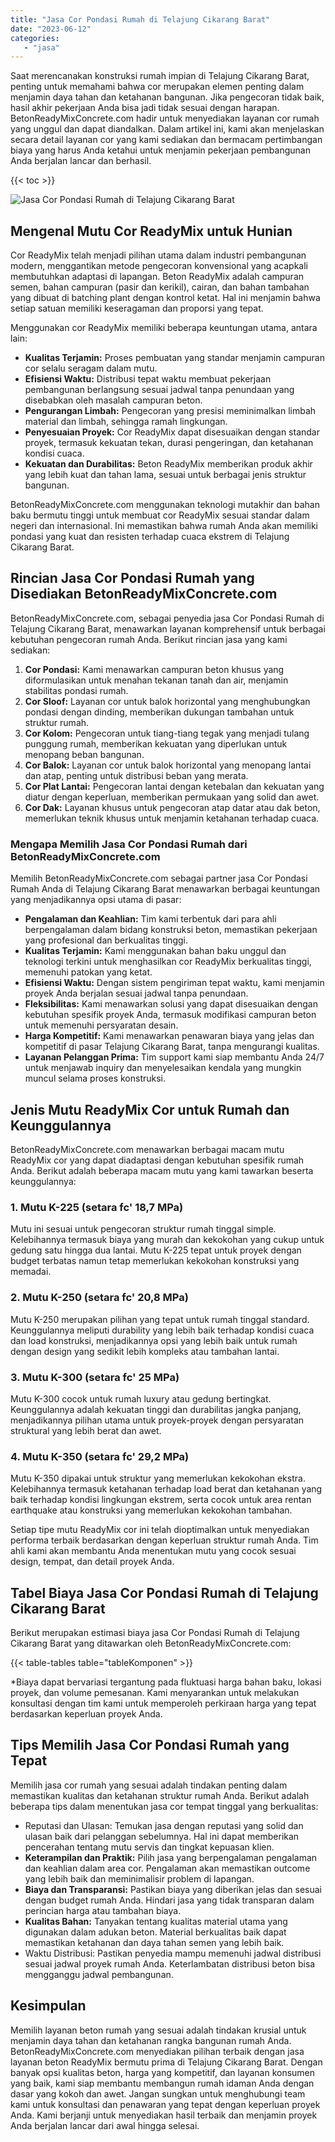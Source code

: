 ```yaml
---
title: "Jasa Cor Pondasi Rumah di Telajung Cikarang Barat"
date: "2023-06-12"
categories: 
   - "jasa"
---
```


Saat merencanakan konstruksi rumah impian di Telajung Cikarang Barat, penting untuk memahami bahwa cor merupakan elemen penting dalam menjamin daya tahan dan ketahanan bangunan. Jika pengecoran tidak baik, hasil akhir pekerjaan Anda bisa jadi tidak sesuai dengan harapan. BetonReadyMixConcrete.com hadir untuk menyediakan layanan cor rumah yang unggul dan dapat diandalkan. Dalam artikel ini, kami akan menjelaskan secara detail layanan cor yang kami sediakan dan bermacam pertimbangan biaya yang harus Anda ketahui untuk menjamin pekerjaan pembangunan Anda berjalan lancar dan berhasil.

{{< toc >}}

![Jasa Cor Pondasi Rumah di Telajung Cikarang Barat](https://betoncor8.github.io/cor/harga-beton-readymix-concrete%20(41).png)

## Mengenal Mutu Cor ReadyMix untuk Hunian

Cor ReadyMix telah menjadi pilihan utama dalam industri pembangunan modern, menggantikan metode pengecoran konvensional yang acapkali membutuhkan adaptasi di lapangan. Beton ReadyMix adalah campuran semen, bahan campuran (pasir dan kerikil), cairan, dan bahan tambahan yang dibuat di batching plant dengan kontrol ketat. Hal ini menjamin bahwa setiap satuan memiliki keseragaman dan proporsi yang tepat.

Menggunakan cor ReadyMix memiliki beberapa keuntungan utama, antara lain:

- **Kualitas Terjamin:** Proses pembuatan yang standar menjamin campuran cor selalu seragam dalam mutu.
- **Efisiensi Waktu:** Distribusi tepat waktu membuat pekerjaan pembangunan berlangsung sesuai jadwal tanpa penundaan yang disebabkan oleh masalah campuran beton.
- **Pengurangan Limbah:** Pengecoran yang presisi meminimalkan limbah material dan limbah, sehingga ramah lingkungan.
- **Penyesuaian Proyek:** Cor ReadyMix dapat disesuaikan dengan standar proyek, termasuk kekuatan tekan, durasi pengeringan, dan ketahanan kondisi cuaca.
- **Kekuatan dan Durabilitas:** Beton ReadyMix memberikan produk akhir yang lebih kuat dan tahan lama, sesuai untuk berbagai jenis struktur bangunan.

BetonReadyMixConcrete.com menggunakan teknologi mutakhir dan bahan baku bermutu tinggi untuk membuat cor ReadyMix sesuai standar dalam negeri dan internasional. Ini memastikan bahwa rumah Anda akan memiliki pondasi yang kuat dan resisten terhadap cuaca ekstrem di Telajung Cikarang Barat.

## Rincian Jasa Cor Pondasi Rumah yang Disediakan BetonReadyMixConcrete.com

BetonReadyMixConcrete.com, sebagai penyedia jasa Cor Pondasi Rumah di Telajung Cikarang Barat, menawarkan layanan komprehensif untuk berbagai kebutuhan pengecoran rumah Anda. Berikut rincian jasa yang kami sediakan:

1. **Cor Pondasi:** Kami menawarkan campuran beton khusus yang diformulasikan untuk menahan tekanan tanah dan air, menjamin stabilitas pondasi rumah.
2. **Cor Sloof:** Layanan cor untuk balok horizontal yang menghubungkan pondasi dengan dinding, memberikan dukungan tambahan untuk struktur rumah.
3. **Cor Kolom:** Pengecoran untuk tiang-tiang tegak yang menjadi tulang punggung rumah, memberikan kekuatan yang diperlukan untuk menopang beban bangunan.
4. **Cor Balok:** Layanan cor untuk balok horizontal yang menopang lantai dan atap, penting untuk distribusi beban yang merata.
5. **Cor Plat Lantai:** Pengecoran lantai dengan ketebalan dan kekuatan yang diatur dengan keperluan, memberikan permukaan yang solid dan awet.
6. **Cor Dak:** Layanan khusus untuk pengecoran atap datar atau dak beton, memerlukan teknik khusus untuk menjamin ketahanan terhadap cuaca.

### Mengapa Memilih Jasa Cor Pondasi Rumah dari BetonReadyMixConcrete.com

Memilih BetonReadyMixConcrete.com sebagai partner jasa Cor Pondasi Rumah Anda di Telajung Cikarang Barat menawarkan berbagai keuntungan yang menjadikannya opsi utama di pasar:

- **Pengalaman dan Keahlian:** Tim kami terbentuk dari para ahli berpengalaman dalam bidang konstruksi beton, memastikan pekerjaan yang profesional dan berkualitas tinggi.
- **Kualitas Terjamin:** Kami menggunakan bahan baku unggul dan teknologi terkini untuk menghasilkan cor ReadyMix berkualitas tinggi, memenuhi patokan yang ketat.
- **Efisiensi Waktu:** Dengan sistem pengiriman tepat waktu, kami menjamin proyek Anda berjalan sesuai jadwal tanpa penundaan.
- **Fleksibilitas:** Kami menawarkan solusi yang dapat disesuaikan dengan kebutuhan spesifik proyek Anda, termasuk modifikasi campuran beton untuk memenuhi persyaratan desain.
- **Harga Kompetitif:** Kami menawarkan penawaran biaya yang jelas dan kompetitif di pasar Telajung Cikarang Barat, tanpa mengurangi kualitas.
- **Layanan Pelanggan Prima:** Tim support kami siap membantu Anda 24/7 untuk menjawab inquiry dan menyelesaikan kendala yang mungkin muncul selama proses konstruksi.

## Jenis Mutu ReadyMix Cor untuk Rumah dan Keunggulannya

BetonReadyMixConcrete.com menawarkan berbagai macam mutu ReadyMix cor yang dapat diadaptasi dengan kebutuhan spesifik rumah Anda. Berikut adalah beberapa macam mutu yang kami tawarkan beserta keunggulannya:

### 1\. Mutu K-225 (setara fc' 18,7 MPa)

Mutu ini sesuai untuk pengecoran struktur rumah tinggal simple. Kelebihannya termasuk biaya yang murah dan kekokohan yang cukup untuk gedung satu hingga dua lantai. Mutu K-225 tepat untuk proyek dengan budget terbatas namun tetap memerlukan kekokohan konstruksi yang memadai.

### 2\. Mutu K-250 (setara fc' 20,8 MPa)

Mutu K-250 merupakan pilihan yang tepat untuk rumah tinggal standard. Keunggulannya meliputi durability yang lebih baik terhadap kondisi cuaca dan load konstruksi, menjadikannya opsi yang lebih baik untuk rumah dengan design yang sedikit lebih kompleks atau tambahan lantai.

### 3\. Mutu K-300 (setara fc' 25 MPa)

Mutu K-300 cocok untuk rumah luxury atau gedung bertingkat. Keunggulannya adalah kekuatan tinggi dan durabilitas jangka panjang, menjadikannya pilihan utama untuk proyek-proyek dengan persyaratan struktural yang lebih berat dan awet.

### 4\. Mutu K-350 (setara fc' 29,2 MPa)

Mutu K-350 dipakai untuk struktur yang memerlukan kekokohan ekstra. Kelebihannya termasuk ketahanan terhadap load berat dan ketahanan yang baik terhadap kondisi lingkungan ekstrem, serta cocok untuk area rentan earthquake atau konstruksi yang memerlukan kekokohan tambahan.

Setiap tipe mutu ReadyMix cor ini telah dioptimalkan untuk menyediakan performa terbaik berdasarkan dengan keperluan struktur rumah Anda. Tim ahli kami akan membantu Anda menentukan mutu yang cocok sesuai design, tempat, dan detail proyek Anda.

## Tabel Biaya Jasa Cor Pondasi Rumah di Telajung Cikarang Barat

Berikut merupakan estimasi biaya jasa Cor Pondasi Rumah di Telajung Cikarang Barat yang ditawarkan oleh BetonReadyMixConcrete.com:

{{< table-tables table="tableKomponen" >}}

\*Biaya dapat bervariasi tergantung pada fluktuasi harga bahan baku, lokasi proyek, dan volume pemesanan. Kami menyarankan untuk melakukan konsultasi dengan tim kami untuk memperoleh perkiraan harga yang tepat berdasarkan keperluan proyek Anda.

## Tips Memilih Jasa Cor Pondasi Rumah yang Tepat

Memilih jasa cor rumah yang sesuai adalah tindakan penting dalam memastikan kualitas dan ketahanan struktur rumah Anda. Berikut adalah beberapa tips dalam menentukan jasa cor tempat tinggal yang berkualitas:

- Reputasi dan Ulasan: Temukan jasa dengan reputasi yang solid dan ulasan baik dari pelanggan sebelumnya. Hal ini dapat memberikan pencerahan tentang mutu servis dan tingkat kepuasan klien.
- **Keterampilan dan Praktik:** Pilih jasa yang berpengalaman pengalaman dan keahlian dalam area cor. Pengalaman akan memastikan outcome yang lebih baik dan meminimalisir problem di lapangan.
- **Biaya dan Transparansi:** Pastikan biaya yang diberikan jelas dan sesuai dengan budget rumah Anda. Hindari jasa yang tidak transparan dalam perincian harga atau tambahan biaya.
- **Kualitas Bahan:** Tanyakan tentang kualitas material utama yang digunakan dalam adukan beton. Material berkualitas baik dapat memastikan ketahanan dan daya tahan semen yang lebih baik.
- Waktu Distribusi: Pastikan penyedia mampu memenuhi jadwal distribusi sesuai jadwal proyek rumah Anda. Keterlambatan distribusi beton bisa mengganggu jadwal pembangunan.

## Kesimpulan

Memilih layanan beton rumah yang sesuai adalah tindakan krusial untuk menjamin daya tahan dan ketahanan rangka bangunan rumah Anda. BetonReadyMixConcrete.com menyediakan pilihan terbaik dengan jasa layanan beton ReadyMix bermutu prima di Telajung Cikarang Barat. Dengan banyak opsi kualitas beton, harga yang kompetitif, dan layanan konsumen yang baik, kami siap membantu membangun rumah idaman Anda dengan dasar yang kokoh dan awet. Jangan sungkan untuk menghubungi team kami untuk konsultasi dan penawaran yang tepat dengan keperluan proyek Anda. Kami berjanji untuk menyediakan hasil terbaik dan menjamin proyek Anda berjalan lancar dari awal hingga selesai.
